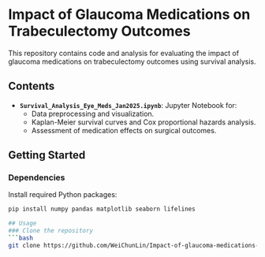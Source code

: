 # Impact of Glaucoma Medications on Trabeculectomy Outcomes

This repository contains code and analysis for evaluating the impact of glaucoma medications on trabeculectomy outcomes using survival analysis.

## Contents
- **`Survival_Analysis_Eye_Meds_Jan2025.ipynb`**: Jupyter Notebook for:
  - Data preprocessing and visualization.
  - Kaplan-Meier survival curves and Cox proportional hazards analysis.
  - Assessment of medication effects on surgical outcomes.

## Getting Started
### Dependencies
Install required Python packages:
```bash
pip install numpy pandas matplotlib seaborn lifelines

## Usage
### Clone the repository
```bash
git clone https://github.com/WeiChunLin/Impact-of-glaucoma-medications-for-trab-outcome.git

